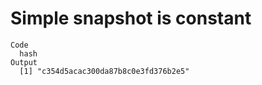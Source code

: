# Simple snapshot is constant

    Code
      hash
    Output
      [1] "c354d5acac300da87b8c0e3fd376b2e5"

